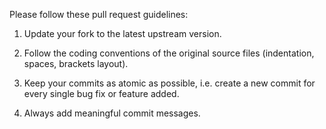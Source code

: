 Please follow these pull request guidelines:

1. Update your fork to the latest upstream version.

2. Follow the coding conventions of the original source files (indentation, spaces, brackets layout).

3. Keep your commits as atomic as possible, i.e. create a new commit for every single bug fix or feature added.

4. Always add meaningful commit messages.
